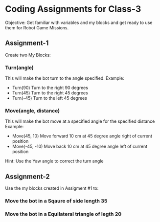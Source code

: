 # Coding Assignments for Class-3
Objective: Get familiar with variables and my blocks and get ready to use them for Robot Game Missions.

## Assignment-1
Create two My Blocks: 

### Turn(angle) 
This will make the bot turn to the angle specified. 
Example:
* Turn(90) Turn to the right 90 degrees
* Turn(45) Turn to the right 45 degrees
* Turn(-45) Turn to the left 45 degrees
 
### Move(angle, distance) 
This will make the bot move at a specified angle for the specified distance
Example:
* Move(45, 10) Move forward 10 cm at 45 degree angle right of current position
* Move(-45, -10) Move back 10 cm at 45 degree angle left of current position

Hint: Use the Yaw angle to correct the turn angle

## Assignment-2
Use the my blocks created in Assigment #1 to:

### Move the bot in a Sqaure of side length 35

### Move the bot in a Equilateral triangle of legth 20




